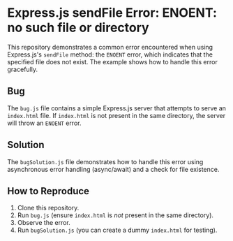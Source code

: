 # Express.js sendFile Error: ENOENT: no such file or directory

This repository demonstrates a common error encountered when using Express.js's `sendFile` method: the `ENOENT` error, which indicates that the specified file does not exist.  The example shows how to handle this error gracefully.

## Bug

The `bug.js` file contains a simple Express.js server that attempts to serve an `index.html` file.  If `index.html` is not present in the same directory, the server will throw an `ENOENT` error.

## Solution

The `bugSolution.js` file demonstrates how to handle this error using asynchronous error handling (async/await) and a check for file existence.

## How to Reproduce

1. Clone this repository.
2. Run `bug.js` (ensure `index.html` is *not* present in the same directory).
3. Observe the error.
4. Run `bugSolution.js` (you can create a dummy `index.html` for testing).